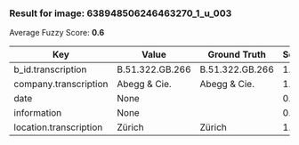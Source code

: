 ### Result for image: 638948506246463270_1_u_003
Average Fuzzy Score: **0.6**
<small>

| Key | Value | Ground Truth | Score |
| --- | --- | --- | --- |
| b_id.transcription | B.51.322.GB.266 | B.51.322.GB.266 | 1.0 |
| company.transcription | Abegg & Cie. | Abegg & Cie. | 1.0 |
| date | None |  | 0.0 |
| information | None |  | 0.0 |
| location.transcription | Zürich | Zürich | 1.0 |

</small>
